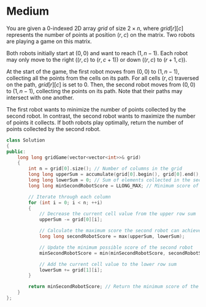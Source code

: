 # Medium

You are given a 0-indexed 2D array $grid$ of size $2 \times n$, where $grid[r][c]$ represents the number of points at position $(r, c)$ on the matrix. Two robots are playing a game on this matrix.

Both robots initially start at $(0, 0)$ and want to reach $(1, n-1)$. Each robot may only move to the right ($(r, c)$ to $(r, c + 1)$) or down ($(r, c)$ to $(r + 1, c)$).

At the start of the game, the first robot moves from $(0, 0)$ to $(1, n-1)$, collecting all the points from the cells on its path. For all cells $(r, c)$ traversed on the path, $grid[r][c]$ is set to $0$. Then, the second robot moves from $(0, 0)$ to $(1, n-1)$, collecting the points on its path. Note that their paths may intersect with one another.

The first robot wants to minimize the number of points collected by the second robot. In contrast, the second robot wants to maximize the number of points it collects. If both robots play optimally, return the number of points collected by the second robot.

```cpp
class Solution 
{
public:
    long long gridGame(vector<vector<int>>& grid) 
    {
        int n = grid[0].size(); // Number of columns in the grid
        long long upperSum = accumulate(grid[0].begin(), grid[0].end(), 0LL); // Total sum of the first row
        long long lowerSum = 0; // Sum of elements collected in the second row
        long long minSecondRobotScore = LLONG_MAX; // Minimum score of the second robot

        // Iterate through each column
        for (int i = 0; i < n; ++i) 
        {
            // Decrease the current cell value from the upper row sum
            upperSum -= grid[0][i];

            // Calculate the maximum score the second robot can achieve
            long long secondRobotScore = max(upperSum, lowerSum);

            // Update the minimum possible score of the second robot
            minSecondRobotScore = min(minSecondRobotScore, secondRobotScore);

            // Add the current cell value to the lower row sum
            lowerSum += grid[1][i];
        }

        return minSecondRobotScore; // Return the minimum score of the second robot
    }
};
```
